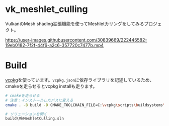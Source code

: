 # vk_meshlet_culling

VulkanのMesh shading拡張機能を使ってMeshletカリングをしてみるプロジェクト。

https://user-images.githubusercontent.com/30839669/222445582-19eb0182-7f2f-44f6-a2c6-357720c7477b.mp4

# Build

[vcpkg](https://github.com/microsoft/vcpkg)を使っています。`vcpkg.json`に依存ライブラリを記述しているため、cmakeを走らせるとvcpkg installも走ります。

```sh
# cmakeを走らせる
# 注意：インストールしたパスに変える
cmake . -B build -D CMAKE_TOOLCHAIN_FILE=C:\vcpkg\scripts\buildsystems\vcpkg.cmake

# ソリューションを開く
build\VkMeshletCulling.sln
```
